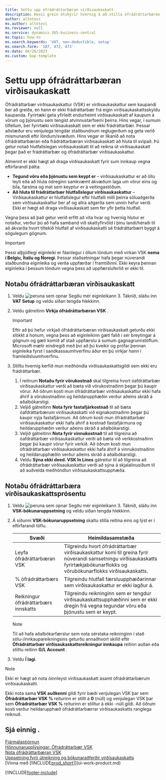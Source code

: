 ```yaml
---
title: Settu upp ófrádráttarbæran virðisaukaskatt
description: Þessi grein útskýrir hvernig á að stilla ófrádráttarbæran VSK í Microsoft Dynamics 365 Business Central.
author: altotovi
ms.author: altotovi
ms.reviewer: null
ms.service: dynamics-365-business-central
ms.topic: how-to
ms.search.keywords: 'VAT, non-deductible, setup'
ms.search.form: '187, 472, 473'
ms.date: 04/26/2023
ms.custom: bap-template
---
```


# Settu upp ófrádráttarbæran virðisaukaskatt

Ófrádráttarbær virðisaukaskattur (VSK) er virðisaukaskattur sem kaupandi ber að greiða, en hann er ekki frádráttarbær frá eigin virðisaukaskattsskyldu kaupanda. Fyrirtæki geta yfirleitt endurheimt virðisaukaskatt af kaupum á vörum og þjónustu sem tengist atvinnustarfsemi þeirra. Hins vegar, í sumum tilfellum, ber fyrirtæki virðisaukaskatt sem er ekki frádráttarbær. Þessar aðstæður eru venjulega tengdar staðbundnum reglugerðum og geta verið mismunandi eftir löndum/svæðum. Hins vegar er líkanið að nota ófrádráttarbæran eða frádráttarbæran virðisaukaskatt að hluta til svipað. Þú getur notað hlutfallslegan virðisaukaskatt til að reikna út virðisaukaskatt þegar það er frádráttarbær og ófrádráttarbær virðisaukaskattur.

Almennt er ekki hægt að draga virðisaukaskatt fyrir sum innkaup vegna eftirfarandi þátta:

- **Tegund vöru eða þjónustu sem keypt er** – virðisaukaskattur er að öllu leyti eða að hluta ódreginn samkvæmt ákvæðum laga um vörur eins og bíla, farsíma og mat sem keyptur er á veitingastöðum.
- **Að hluta til frádráttarbær hlutfallslegur virðisaukaskattur** – Virðisaukaskattur er hlutfallslegur eftir hlutfalli milli þeirra söluaðgerða sem virðisaukaskattur ber af og allra aðgerða sem unnin hefur verið. Ekki er hægt að draga virðisaukaskatt sem fer yfir þetta hlutfall.

Vegna þess að það getur verið erfitt að vita hvar og hvernig hlutur er notaður, verður þú að hafa samband við skattyfirvöld í þínu landi/héraði til að ákvarða hvort tiltekið hlutfall af virðisaukaskatti sé frádráttarbært byggt á sögulegum gögnum. 

> [!IMPORTANT]
> Þessi alþjóðlegi eiginleiki er fáanlegur í öllum löndum með virkan VSK **nema í Belgíu, Ítalíu og Noregi**. Þessar staðsetningar hafa þegar núverandi staðbundna eiginleika og verða uppfærðar í framtíðinni. Ekki keyra þennan eiginleika í þessum löndum vegna þess að uppfærsluferlið er ekki til.

## Notaðu ófrádráttarbæran virðisaukaskatt

1. Veldu ![peruna sem opnar Segðu mér eiginleikann 3.](media/ui-search/search_small.png "Segðu mér hvað þú vilt gera") Táknið, sláðu inn **VAT Setup** og veldu síðan tengda hlekkinn.
2. Veldu gátreitinn **Virkja ófrádráttarbæran VSK** .

    > [!IMPORTANT]
    > Eftir að þú hefur virkjað ófrádráttarbæran virðisaukaskatt geturðu ekki slökkt á honum, vegna þess að eiginleikinn gæti falið í sér breytingar á gögnum og gæti komið af stað uppfærslu á sumum gagnagrunnstöflum. Microsoft mælir eindregið með því að þú kveikir og prófar þennan eiginleika fyrst í sandkassaumhverfinu áður en þú virkjar hann í framleiðsluumhverfinu.

3. Stilltu hvernig kerfið mun meðhöndla virðisaukaskattsgildi sem ekki eru frádráttarbær.

    1. Í reitnum **Notaðu fyrir vörukostnað**  skal tilgreina hvort óafdráttarbær virðisaukaskattur verði að bæta við vörukostnaðinn þegar þú kaupir vörur. Að öðrum kosti mun ófrádráttarbær virðisaukaskattur ekki hafa áhrif á vörukostnaðinn og heildarupphæðin verður aðeins skráð á aðalbókarstigi.
    2. Veljið gátreitinn **Nota fyrir fastafjárkostnað** til að bæta óafdráttarbærum virðisaukaskatti við eignakostnaðinn þegar þú kaupir nýja fastafjármuni. Að öðrum kosti mun ófrádráttarbær virðisaukaskattur ekki hafa áhrif á kostnað fastafjármuna og heildarupphæðin verður aðeins skráð á aðalbókarstigi.
    3. Veljið gátreitinn **Nota fyrir vinnukostnað** til að tilgreina að óafdráttarbær virðisaukaskattur verði að bæta við verkkostnaðinn þegar þú kaupir vörur fyrir verkið. Að öðrum kosti mun ófrádráttarbær virðisaukaskattur ekki hafa áhrif á vinnukostnaðinn og heildarupphæðin verður aðeins skráð á aðalbókarstigi.
    4. Veldu **Sýna ekki deed. VSK In Lines** gátreitur til að tilgreina að ófrádráttarbær virðisaukaskattur verði að sýna á skjalalínusíðum til að auðvelda meðhöndlun virðisaukaskattsupphæða.

## Notaðu ófrádráttarbæra virðisaukaskattsprósentu

1. Veldu ![peruna sem opnar Segðu mér eiginleikann 3.](media/ui-search/search_small.png "Segðu mér hvað þú vilt gera") Táknið, sláðu inn **VSK-bókunaruppsetning** og veldu síðan tengda hlekkinn.
2. Á síðunni **VSK-bókunaruppsetning**  skaltu stilla reitina eins og lýst er í eftirfarandi töflu.

    | Svæði | Heimildasamstæða |
    |-------|-------------|
    | Leyfa ófrádráttarbæran VSK | Tilgreindu hvort ófrádráttarbær virðisaukaskattur komi til greina fyrir núverandi samsetningu virðisaukaskatts fyrirtækjabókunarflokks og vörubókunarflokks virðisaukaskatts. |
    | % ófrádráttarbærs VSK | Tilgreindu hlutfall færsluupphæðarinnar sem virðisaukaskattur er ekki lagður á. |
    | Reikningur ófrádráttarbærs innskatts | Tilgreindu reikninginn sem er tengdur virðisaukaskattsupphæðinni sem er ekki dregin frá vegna tegundar vöru eða þjónustu sem er keypt. |

    > [!NOTE]
    > Til að hafa aðalbókarfærslur sem nota sérstaka reikninginn í stað sölu-/innkaupareikningsins geturðu annaðhvort skilið eftir  **Ófrádráttarbær virðisaukaskattsreikningur innkaupa** reitinn auðan eða stilltu reitinn **G/L Account** .

3. Veldu **Í lagi**.

> [!NOTE]
> Ekki er hægt að nota óinnleyst virðisaukaskatt ásamt ófrádráttarbærum virðisaukaskatti.
>
> Ekki nota sama **VSK auðkenni** gildi fyrir bæði venjulegan VSK þar sem **Ófrádráttarbær VSK %** reiturinn er stillt á **0** (núll) og venjulegan VSK þar sem **Ófrádráttarbær VSK %** reiturinn er stilltur á ekki -núll gildi. Að öðrum kosti verður heildarupphæð ófrádráttarbærrar virðisaukaskatts ranglega reiknuð.

## Sjá einnig .

[Fjármálastjórnun](finance.md)  
[Hönnunarupplýsingar: Ófrádráttarbær VSK](design-details-nondeductible-vat.md)  
[Nota ófrádráttarbæran VSK](finance-how-use-non-deductible-vat.md)  
[Uppsetning fyrir útreikning og bókunaraðferðir virðisaukaskatts](finance-setup-vat.md)  
[Vinna með [!INCLUDE[prod_short](includes/prod_short.md)]](ui-work-product.md)  

[!INCLUDE[footer-include](includes/footer-banner.md)]

